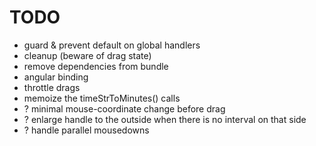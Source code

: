
# TODO

- guard & prevent default on global handlers
- cleanup (beware of drag state)
- remove dependencies from bundle
- angular binding
- throttle drags
- memoize the timeStrToMinutes() calls
- ? minimal mouse-coordinate change before drag
- ? enlarge handle to the outside when there is no interval on that side
- ? handle parallel mousedowns
